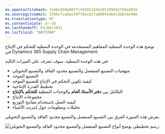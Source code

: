 ```yaml
---
ms.openlocfilehash: 7a46cd58e60f7cf4591143e2df109241759a483e
ms.sourcegitcommit: 376bcfca0ae39f70ac627a080fe4b4c3db34e466
ms.translationtype: HT
ms.contentlocale: ar-SA
ms.lasthandoff: 03/04/2021
ms.locfileid: "6073769"
---
```

توضح هذه الوحدة النمطية المفاهيم المستخدمة في الوحدة النمطية للتحكم في الإنتاج في Dynamics 365 Supply Chain Management.

في هذه الوحدة النمطية، سوف تتعرف على الميزات التالية:

- منهجيات‬ التصنيع المنفصل والتصنيع محدود الفاقد والتصنيع التحويلي‬ 
- التصنيع الموحد 
- كيفية تكوين التحكم في الإنتاج للتصنيع الموحد
- تخطيط القدرة الإنتاجية
- التكامل بين **دفتر الأستاذ العام** والوحدات النمطية **للتحكم بالإنتاج**
- مجموعات الإنتاج
- كيفية العمل باستخدام مفاتيح التوزيع
- تحليلات ومعلومات ‏‫حول إنترنت الأشياء‬


تعرض هذه الصورة الفرق بين التصنيع المنفصل والتصنيع محدود الفاقد والتصنيع التحويلي‬.

![رسم تخطيطي يوضح أنواع التصنيع المنفصل والتصنيع محدود الفاقد والتصنيع التحويلي‬.](../media/overview-types-manufact.jpg)
